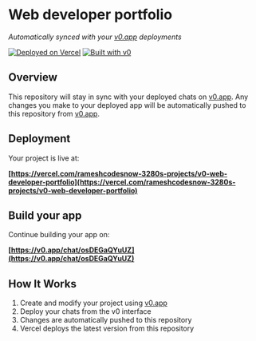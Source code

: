 # Web developer portfolio

*Automatically synced with your [v0.app](https://v0.app) deployments*

[![Deployed on Vercel](https://img.shields.io/badge/Deployed%20on-Vercel-black?style=for-the-badge&logo=vercel)](https://vercel.com/rameshcodesnow-3280s-projects/v0-web-developer-portfolio)
[![Built with v0](https://img.shields.io/badge/Built%20with-v0.app-black?style=for-the-badge)](https://v0.app/chat/osDEGaQYuUZ)

## Overview

This repository will stay in sync with your deployed chats on [v0.app](https://v0.app).
Any changes you make to your deployed app will be automatically pushed to this repository from [v0.app](https://v0.app).

## Deployment

Your project is live at:

**[https://vercel.com/rameshcodesnow-3280s-projects/v0-web-developer-portfolio](https://vercel.com/rameshcodesnow-3280s-projects/v0-web-developer-portfolio)**

## Build your app

Continue building your app on:

**[https://v0.app/chat/osDEGaQYuUZ](https://v0.app/chat/osDEGaQYuUZ)**

## How It Works

1. Create and modify your project using [v0.app](https://v0.app)
2. Deploy your chats from the v0 interface
3. Changes are automatically pushed to this repository
4. Vercel deploys the latest version from this repository